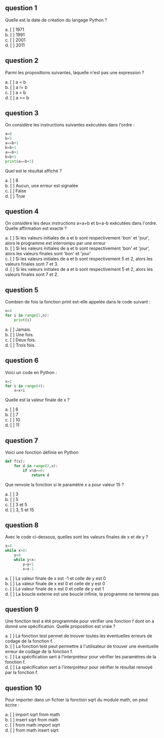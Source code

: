 
## question 1 ##

Quelle est la date de création du langage Python ?

a. [ ] 1971   
b. [ ] 1991    
c. [ ] 2001   
d. [ ] 2011   


## question 2 ##

Parmi les propositions suivantes, laquelle n'est pas une expression ?

a. [ ] a < b   
b. [ ] a != b   
c. [ ] a = b   
d. [ ] a >= b   


## question 3 ##

On considère les instructions suivantes exécutées dans l'ordre : 

```Python
a=8
b=5
a==b+1
b=b+1
a==b+1
b=b+1
print(a==b+1)
```
Quel est le résultat affiché ?

a. [ ] 8   
b. [ ] Aucun, une erreur est signalée   
c. [ ] False   
d. [ ] True   



## question 4 ##

On considère les deux instructions a=a+b et b=a-b exécutées dans l'ordre. Quelle affirmation est exacte ?

a. [ ] Si les valeurs initiales de a et b sont respectivement 'bon' et 'jour', alors le programme est interrompu par une erreur   
b. [ ] Si les valeurs initiales de a et b sont respectivement 'bon' et 'jour', alors les valeurs finales sont 'bon' et 'jour'   
c. [ ] Si les valeurs initiales de a et b sont respectivement 5 et 2, alors les valeurs finales sont 7 et 3.   
d. [ ] Si les valeurs initiales de a et b sont respectivement 5 et 2, alors les valeurs finales sont 7 et 2.   



## question 5 ##

Combien de fois la fonction print est-elle appelée dans le code suivant : 

```Python
n=4
for i in range(2,n):
    print(i)
```

a. [ ] Jamais.   
b. [ ] Une fois.   
c. [ ] Deux fois.    
d. [ ] Trois fois.    



## question 6 ##

Voici un code en Python :

```Python
x=1
for i in range(4):
    x=x+i
```
Quelle est la valeur finale de x ?

a. [ ] 6      
b. [ ] 7   
c. [ ] 10   
d. [ ] 11   


## question 7 ##

Voici une fonction définie en Python

```Python
def f(x):
    for d in range(2,x):
        if x%d==0:
            return d
```

Que renvoie la fonction si le paramètre x a pour valeur 15 ?

a. [ ] 3     
b. [ ] 5     
c. [ ] 3 et 5     
d. [ ] 3, 5 et 15     



## question 8 ##

Avec le code ci-dessous, quelles sont les valeurs finales de x et de y ?

```Python
x=4
while x>0:
    y=0
    while y<x:
        y=y+1
        x=x-1
```

a. [ ] La valeur finale de x est -1 et celle de y est 0     
b. [ ] La valeur finale de x est 0 et celle de y est 0    
c. [ ] La valeur finale de x est 0 et celle de y est 1    
d. [ ] La boucle externe est une boucle infinie, le programme ne termine pas


## question 9 ##

Une fonction test a été programmée pour vérifier une fonction f dont on a donné une spécification. Quelle proposition est vraie ?

a. [ ] La fonction test permet de trouver toutes les éventuelles erreurs de codage de la fonction f.      
b. [ ] La fonction test peut permettre à l'utilisateur de trouver une éventuelle erreur de codage de la fonction f.   
c. [ ] La spécification sert à l'interpréteur pour vérifier les paramètres de la fonction f.            
d. [ ] La spécification sert à l'interpréteur pour vérifier le résultat renvoyé par la fonction f.   


## question 10 ##

Pour importer dans un fichier la fonction sqrt du module math, on peut écrire : 

a. [ ] import sqrt from math     
b. [ ] insert sqrt from math   
c. [ ] from math import sqrt            
d. [ ] from math insert sqrt


